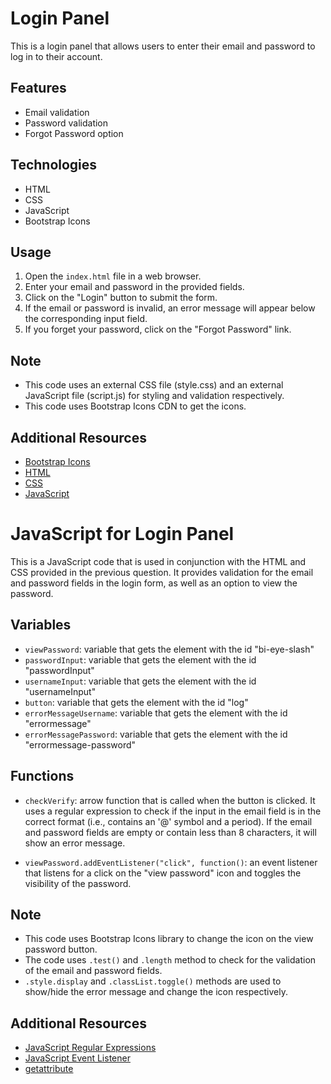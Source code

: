 Login Panel
===========

This is a login panel that allows users to enter their email and password to log in to their account.

Features
--------

-   Email validation
-   Password validation
-   Forgot Password option

Technologies
------------

-   HTML
-   CSS
-   JavaScript
-   Bootstrap Icons

Usage
-----

1.  Open the `index.html` file in a web browser.
2.  Enter your email and password in the provided fields.
3.  Click on the "Login" button to submit the form.
4.  If the email or password is invalid, an error message will appear below the corresponding input field.
5.  If you forget your password, click on the "Forgot Password" link.

Note
----

-   This code uses an external CSS file (style.css) and an external JavaScript file (script.js) for styling and validation respectively.
-   This code uses Bootstrap Icons CDN to get the icons.

Additional Resources
--------------------

-   [Bootstrap Icons](https://icons.getbootstrap.com/)
-   [HTML](https://www.w3schools.com/html/)
-   [CSS](https://www.w3schools.com/css/)
-   [JavaScript](https://www.w3schools.com/js/)

JavaScript for Login Panel
==========================

This is a JavaScript code that is used in conjunction with the HTML and CSS provided in the previous question. It provides validation for the email and password fields in the login form, as well as an option to view the password.

Variables
---------

-   `viewPassword`: variable that gets the element with the id "bi-eye-slash"
-   `passwordInput`: variable that gets the element with the id "passwordInput"
-   `usernameInput`: variable that gets the element with the id "usernameInput"
-   `button`: variable that gets the element with the id "log"
-   `errorMessageUsername`: variable that gets the element with the id "errormessage"
-   `errorMessagePassword`: variable that gets the element with the id "errormessage-password"

Functions
---------

-   `checkVerify`: arrow function that is called when the button is clicked. It uses a regular expression to check if the input in the email field is in the correct format (i.e., contains an '@' symbol and a period). If the email and password fields are empty or contain less than 8 characters, it will show an error message.

-   `viewPassword.addEventListener("click", function()`: an event listener that listens for a click on the "view password" icon and toggles the visibility of the password.

Note
----

-   This code uses Bootstrap Icons library to change the icon on the view password button.
-   The code uses `.test()` and `.length` method to check for the validation of the email and password fields.
-   `.style.display` and `.classList.toggle()` methods are used to show/hide the error message and change the icon respectively.

Additional Resources
--------------------

-   [JavaScript Regular Expressions](https://developer.mozilla.org/en-US/docs/Web/JavaScript/Guide/Regular_Expressions)
-   [JavaScript Event Listener](https://developer.mozilla.org/en-US/docs/Learn/JavaScript/Building_blocks/Events)
-   [getattribute](https://developer.mozilla.org/en-US/)